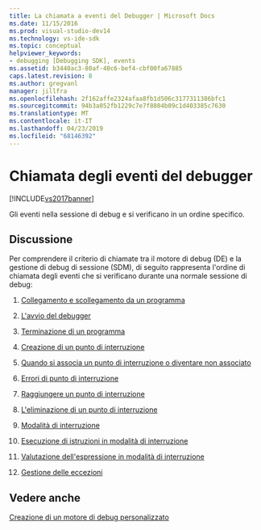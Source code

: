 ```yaml
---
title: La chiamata a eventi del Debugger | Microsoft Docs
ms.date: 11/15/2016
ms.prod: visual-studio-dev14
ms.technology: vs-ide-sdk
ms.topic: conceptual
helpviewer_keywords:
- debugging [Debugging SDK], events
ms.assetid: b3440ac3-80af-40c6-bef4-cbf00fa67885
caps.latest.revision: 8
ms.author: gregvanl
manager: jillfra
ms.openlocfilehash: 2f162affe2324afaa8fb1d506c3177311386bfc1
ms.sourcegitcommit: 94b3a052fb1229c7e7f8804b09c1d403385c7630
ms.translationtype: MT
ms.contentlocale: it-IT
ms.lasthandoff: 04/23/2019
ms.locfileid: "68146392"
---
```

# <a name="calling-debugger-events"></a>Chiamata degli eventi del debugger
[!INCLUDE[vs2017banner](../../includes/vs2017banner.md)]

Gli eventi nella sessione di debug e si verificano in un ordine specifico.  
  
## <a name="discussion"></a>Discussione  
 Per comprendere il criterio di chiamate tra il motore di debug (DE) e la gestione di debug di sessione (SDM), di seguito rappresenta l'ordine di chiamata degli eventi che si verificano durante una normale sessione di debug:  
  
1. [Collegamento e scollegamento da un programma](../../extensibility/debugger/attaching-and-detaching-to-a-program.md)  
  
2. [L'avvio del debugger](../../extensibility/debugger/launching-the-debugger.md)  
  
3. [Terminazione di un programma](../../extensibility/debugger/terminating-a-program.md)  
  
4. [Creazione di un punto di interruzione](../../extensibility/debugger/creating-a-breakpoint.md)  
  
5. [Quando si associa un punto di interruzione o diventare non associato](../../extensibility/debugger/when-a-breakpoint-binds-or-becomes-unbound.md)  
  
6. [Errori di punto di interruzione](../../extensibility/debugger/breakpoint-errors.md)  
  
7. [Raggiungere un punto di interruzione](../../extensibility/debugger/hitting-a-breakpoint.md)  
  
8. [L'eliminazione di un punto di interruzione](../../extensibility/debugger/deleting-a-breakpoint.md)  
  
9. [Modalità di interruzione](../../extensibility/debugger/entering-break-mode.md)  
  
10. [Esecuzione di istruzioni in modalità di interruzione](../../extensibility/debugger/stepping-in-break-mode.md)  
  
11. [Valutazione dell'espressione in modalità di interruzione](../../extensibility/debugger/expression-evaluation-in-break-mode.md)  
  
12. [Gestione delle eccezioni](../../extensibility/debugger/exception-handling-visual-studio-sdk.md)  
  
## <a name="see-also"></a>Vedere anche  
 [Creazione di un motore di debug personalizzato](../../extensibility/debugger/creating-a-custom-debug-engine.md)

